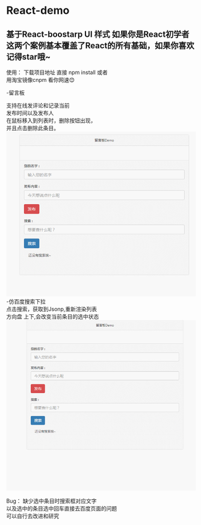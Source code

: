# React-demo
基于React-boostarp UI 样式
如果你是React初学者 这两个案例基本覆盖了React的所有基础，如果你喜欢记得star哦~
--------------------
使用：
下载项目地址
直接 npm install 或者<br />用淘宝镜像cnpm 看你网速:blush:

-留言板

支持在线发评论和记录当前 <br />发布时间以及发布人<br />
在鼠标移入到列表时，删除按钮出现，<br />
并且点击删除此条目。<br />
![](https://github.com/hongxinzz/React-demo/blob/master/message.gif)
-仿百度搜索下拉<br />
点击搜索，获取到Jsonp,重新渲染列表<br />
方向盘 上下,会改变当前条目的选中状态<br />
![](https://github.com/hongxinzz/React-demo/blob/master/baidu.gif)

Bug： 缺少选中条目时搜索框对应文字  <br />以及选中的条目选中回车直接去百度页面的问题<br />
可以自行去改进和研究
